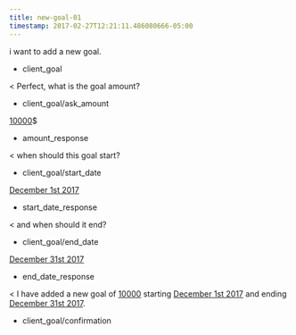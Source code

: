 ```yaml
---
title: new-goal-01
timestamp: 2017-02-27T12:21:11.486080666-05:00
---
```


i want to add a new goal.
* client_goal

< Perfect, what is the goal amount?
* client_goal/ask_amount

[10000](amount_of_money)$
* amount_response

< when should this goal start?
* client_goal/start_date

[December 1st 2017](time/date-start)
* start_date_response

< and when should it end?
* client_goal/end_date

[December 31st 2017](time/date-end)
* end_date_response

< I have added a new goal of [10000](amount_of_money) starting [December 1st 2017](time/date-start) and ending [December 31st 2017](time/date-end).
* client_goal/confirmation
